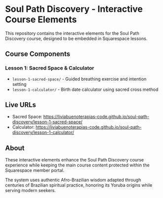 # Soul Path Discovery - Interactive Course Elements

This repository contains the interactive elements for the Soul Path Discovery course, designed to be embedded in Squarespace lessons.

## Course Components

### Lesson 1: Sacred Space & Calculator
- `lesson-1-sacred-space/` - Guided breathing exercise and intention setting
- `lesson-1-calculator/` - Birth date calculator using sacred cross method

## Live URLs

- Sacred Space: https://liviabuenoterapias-code.github.io/soul-path-discovery/lesson-1-sacred-space/
- Calculator: https://liviabuenoterapias-code.github.io/soul-path-discovery/lesson-1-calculator/

## About

These interactive elements enhance the Soul Path Discovery course experience while keeping the main course content protected within the Squarespace member portal.

The system uses authentic Afro-Brazilian wisdom adapted through centuries of Brazilian spiritual practice, honoring its Yoruba origins while serving modern seekers.
